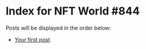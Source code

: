 # Index for NFT World #844
Posts will be displayed in the order below:

- [Your first post](./001-first.md)

